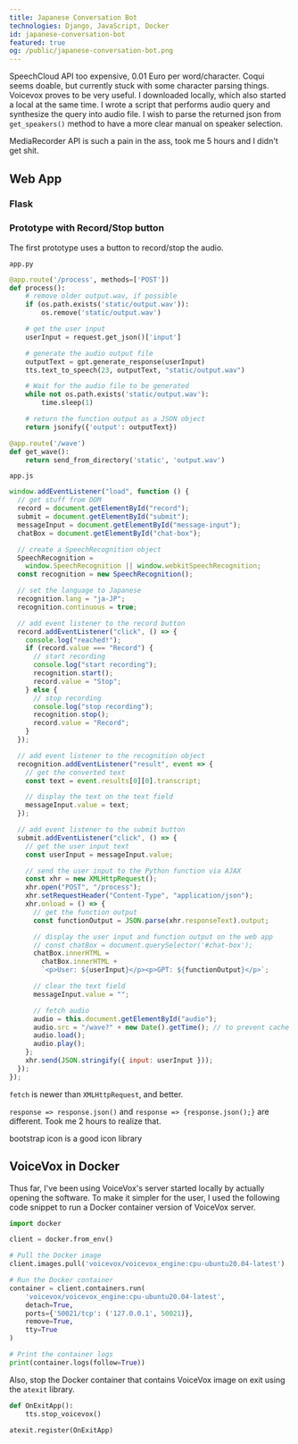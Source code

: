 ```yaml
---
title: Japanese Conversation Bot
technologies: Django, JavaScript, Docker
id: japanese-conversation-bot
featured: true
og: /public/japanese-conversation-bot.png
---
```

SpeechCloud API too expensive, 0.01 Euro per word/character.
Coqui seems doable, but currently stuck with some character parsing things.
Voicevox proves to be very useful. I downloaded locally, which also started a local at the same time. I wrote a script that performs audio query and synthesize the query into audio file. I wish to parse the returned json from `get_speakers()` method to have a more clear manual on speaker selection.

MediaRecorder API is such a pain in the ass, took me 5 hours and I didn't get shit.

## Web App

### Flask

### Prototype with Record/Stop button

The first prototype uses a button to record/stop the audio.

`app.py`

```python
@app.route('/process', methods=['POST'])
def process():
    # remove older output.wav, if possible
    if (os.path.exists('static/output.wav')):
        os.remove('static/output.wav')

    # get the user input
    userInput = request.get_json()['input']

    # generate the audio output file
    outputText = gpt.generate_response(userInput)
    tts.text_to_speech(23, outputText, "static/output.wav")

    # Wait for the audio file to be generated
    while not os.path.exists('static/output.wav'):
        time.sleep(1)

    # return the function output as a JSON object
    return jsonify({'output': outputText})

@app.route('/wave')
def get_wave():
    return send_from_directory('static', 'output.wav')
```

`app.js`

```js
window.addEventListener("load", function () {
  // get stuff from DOM
  record = document.getElementById("record");
  submit = document.getElementById("submit");
  messageInput = document.getElementById("message-input");
  chatBox = document.getElementById("chat-box");

  // create a SpeechRecognition object
  SpeechRecognition =
    window.SpeechRecognition || window.webkitSpeechRecognition;
  const recognition = new SpeechRecognition();

  // set the language to Japanese
  recognition.lang = "ja-JP";
  recognition.continuous = true;

  // add event listener to the record button
  record.addEventListener("click", () => {
    console.log("reached!");
    if (record.value === "Record") {
      // start recording
      console.log("start recording");
      recognition.start();
      record.value = "Stop";
    } else {
      // stop recording
      console.log("stop recording");
      recognition.stop();
      record.value = "Record";
    }
  });

  // add event listener to the recognition object
  recognition.addEventListener("result", event => {
    // get the converted text
    const text = event.results[0][0].transcript;

    // display the text on the text field
    messageInput.value = text;
  });

  // add event listener to the submit button
  submit.addEventListener("click", () => {
    // get the user input text
    const userInput = messageInput.value;

    // send the user input to the Python function via AJAX
    const xhr = new XMLHttpRequest();
    xhr.open("POST", "/process");
    xhr.setRequestHeader("Content-Type", "application/json");
    xhr.onload = () => {
      // get the function output
      const functionOutput = JSON.parse(xhr.responseText).output;

      // display the user input and function output on the web app
      // const chatBox = document.querySelector('#chat-box');
      chatBox.innerHTML =
        chatBox.innerHTML +
        `<p>User: ${userInput}</p><p>GPT: ${functionOutput}</p>`;

      // clear the text field
      messageInput.value = "";

      // fetch audio
      audio = this.document.getElementById("audio");
      audio.src = "/wave?" + new Date().getTime(); // to prevent cache
      audio.load();
      audio.play();
    };
    xhr.send(JSON.stringify({ input: userInput }));
  });
});
```

`fetch` is newer than `XMLHttpRequest`, and better.

`response => response.json()` and `response => {response.json();}` are different. Took me 2 hours to realize that.

bootstrap icon is a good icon library

## VoiceVox in Docker

Thus far, I've been using VoiceVox's server started locally by actually opening the software. To make it simpler for the user, I used the following code snippet to run a Docker container version of VoiceVox server.

```python
import docker

client = docker.from_env()

# Pull the Docker image
client.images.pull('voicevox/voicevox_engine:cpu-ubuntu20.04-latest')

# Run the Docker container
container = client.containers.run(
    'voicevox/voicevox_engine:cpu-ubuntu20.04-latest',
    detach=True,
    ports={'50021/tcp': ('127.0.0.1', 50021)},
    remove=True,
    tty=True
)

# Print the container logs
print(container.logs(follow=True))
```

Also, stop the Docker container that contains VoiceVox image on exit using the `atexit` library.

```python
def OnExitApp():
    tts.stop_voicevox()

atexit.register(OnExitApp)
```
